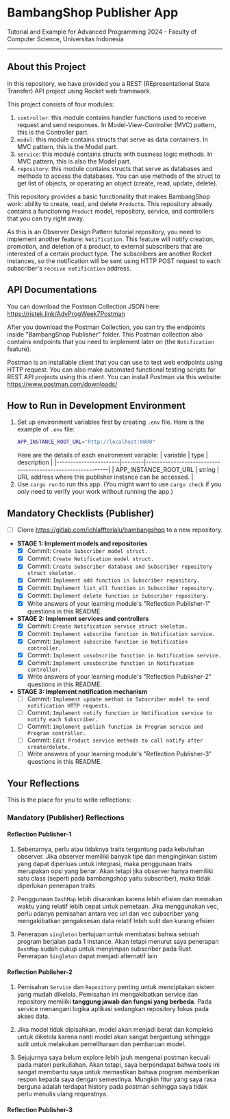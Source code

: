 # BambangShop Publisher App
Tutorial and Example for Advanced Programming 2024 - Faculty of Computer Science, Universitas Indonesia

---

## About this Project
In this repository, we have provided you a REST (REpresentational State Transfer) API project using Rocket web framework.

This project consists of four modules:
1.  `controller`: this module contains handler functions used to receive request and send responses.
    In Model-View-Controller (MVC) pattern, this is the Controller part.
2.  `model`: this module contains structs that serve as data containers.
    In MVC pattern, this is the Model part.
3.  `service`: this module contains structs with business logic methods.
    In MVC pattern, this is also the Model part.
4.  `repository`: this module contains structs that serve as databases and methods to access the databases.
    You can use methods of the struct to get list of objects, or operating an object (create, read, update, delete).

This repository provides a basic functionality that makes BambangShop work: ability to create, read, and delete `Product`s.
This repository already contains a functioning `Product` model, repository, service, and controllers that you can try right away.

As this is an Observer Design Pattern tutorial repository, you need to implement another feature: `Notification`.
This feature will notify creation, promotion, and deletion of a product, to external subscribers that are interested of a certain product type.
The subscribers are another Rocket instances, so the notification will be sent using HTTP POST request to each subscriber's `receive notification` address.

## API Documentations

You can download the Postman Collection JSON here: https://ristek.link/AdvProgWeek7Postman

After you download the Postman Collection, you can try the endpoints inside "BambangShop Publisher" folder.
This Postman collection also contains endpoints that you need to implement later on (the `Notification` feature).

Postman is an installable client that you can use to test web endpoints using HTTP request.
You can also make automated functional testing scripts for REST API projects using this client.
You can install Postman via this website: https://www.postman.com/downloads/

## How to Run in Development Environment
1.  Set up environment variables first by creating `.env` file.
    Here is the example of `.env` file:
    ```bash
    APP_INSTANCE_ROOT_URL="http://localhost:8000"
    ```
    Here are the details of each environment variable:
    | variable              | type   | description                                                |
    |-----------------------|--------|------------------------------------------------------------|
    | APP_INSTANCE_ROOT_URL | string | URL address where this publisher instance can be accessed. |
2.  Use `cargo run` to run this app.
    (You might want to use `cargo check` if you only need to verify your work without running the app.)

## Mandatory Checklists (Publisher)
-   [ ] Clone https://gitlab.com/ichlaffterlalu/bambangshop to a new repository.
-   **STAGE 1: Implement models and repositories**
    -   [x] Commit: `Create Subscriber model struct.`
    -   [x] Commit: `Create Notification model struct.`
    -   [x] Commit: `Create Subscriber database and Subscriber repository struct skeleton.`
    -   [x] Commit: `Implement add function in Subscriber repository.`
    -   [x] Commit: `Implement list_all function in Subscriber repository.`
    -   [x] Commit: `Implement delete function in Subscriber repository.`
    -   [x] Write answers of your learning module's "Reflection Publisher-1" questions in this README.
-   **STAGE 2: Implement services and controllers**
    -   [x] Commit: `Create Notification service struct skeleton.`
    -   [x] Commit: `Implement subscribe function in Notification service.`
    -   [x] Commit: `Implement subscribe function in Notification controller.`
    -   [x] Commit: `Implement unsubscribe function in Notification service.`
    -   [x] Commit: `Implement unsubscribe function in Notification controller.`
    -   [x] Write answers of your learning module's "Reflection Publisher-2" questions in this README.
-   **STAGE 3: Implement notification mechanism**
    -   [ ] Commit: `Implement update method in Subscriber model to send notification HTTP requests.`
    -   [ ] Commit: `Implement notify function in Notification service to notify each Subscriber.`
    -   [ ] Commit: `Implement publish function in Program service and Program controller.`
    -   [ ] Commit: `Edit Product service methods to call notify after create/delete.`
    -   [ ] Write answers of your learning module's "Reflection Publisher-3" questions in this README.

## Your Reflections
This is the place for you to write reflections:

### Mandatory (Publisher) Reflections

#### Reflection Publisher-1

1. Sebenarnya, perlu atau tidaknya traits tergantung pada kebutuhan observer. Jika observer memiliki banyak tipe dan menginginkan sistem yang dapat diperluas untuk integrasi, maka penggunaan traits merupakan opsi yang benar. Akan tetapi jika observer hanya memiliki satu class (seperti pada bambangshop yaitu subscriber), maka tidak diperlukan penerapan traits

2. Penggunaan `DashMap` lebih disarankan karena lebih efisien dan memakan waktu yang relatif lebih cepat untuk pemetaan. Jika menggunakan vec, perlu adanya pemisahan antara vec url dan vec subscriber yang mengakibatkan pengaksesan data relatif lebih sulit dan kurang efisien

3. Penerapan `singleton` bertujuan untuk membatasi bahwa sebuah program berjalan pada 1 instance. Akan tetapi menurut saya penerapan `DashMap` sudah cukup untuk menyimpan subscriber pada Rust. Penerapan `Singleton` dapat menjadi alternatif lain

#### Reflection Publisher-2

1. Pemisahan `Service` dan `Repository` penting untuk menciptakan sistem yang mudah dikelola. Pemisahan ini mengakibatkan service dan repository memiliki **tanggung jawab dan fungsi yang berbeda**. Pada service menangani logika aplikasi sedangkan repository fokus pada akses data.

2. Jika model tidak dipisahkan, model akan menjadi berat dan kompleks untuk dikelola karena nanti model akan sangat bergantung sehingga sulit untuk melakukan pemeliharaan dan pembaruan model.

3. Sejujurnya saya belum explore lebih jauh mengenai postman kecuali pada materi perkuliahan. Akan tetapi, saya berpendapat bahwa tools ini sangat membantu saya untuk memastikan bahwa program memberikan respon kepada saya dengan semestinya. Mungkin fitur yang saya rasa berguna adalah terdapat history pada postman sehingga saya tidak perlu menulis ulang requestnya.

#### Reflection Publisher-3
